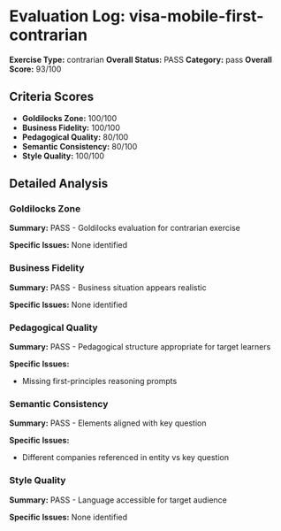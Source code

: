 # Evaluation Log: visa-mobile-first-contrarian

**Exercise Type:** contrarian
**Overall Status:** PASS
**Category:** pass
**Overall Score:** 93/100

## Criteria Scores

- **Goldilocks Zone:** 100/100
- **Business Fidelity:** 100/100
- **Pedagogical Quality:** 80/100
- **Semantic Consistency:** 80/100
- **Style Quality:** 100/100

## Detailed Analysis

### Goldilocks Zone
**Summary:** PASS - Goldilocks evaluation for contrarian exercise

**Specific Issues:** None identified

### Business Fidelity
**Summary:** PASS - Business situation appears realistic

**Specific Issues:** None identified

### Pedagogical Quality
**Summary:** PASS - Pedagogical structure appropriate for target learners

**Specific Issues:**
- Missing first-principles reasoning prompts

### Semantic Consistency
**Summary:** PASS - Elements aligned with key question

**Specific Issues:**
- Different companies referenced in entity vs key question

### Style Quality
**Summary:** PASS - Language accessible for target audience

**Specific Issues:** None identified

